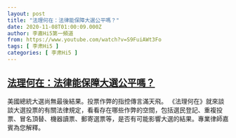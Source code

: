```yaml
---
layout: post
title: "法理何在：法律能保障大選公平嗎？"
date: 2020-11-08T01:00:09.000Z
author: 李肅Hi5第一頻道
from: https://www.youtube.com/watch?v=S9FuiAWt3Fo
tags: [ 李肃Hi5 ]
categories: [ 李肃Hi5 ]
---
```

<!--1604797209000-->
[法理何在：法律能保障大選公平嗎？](https://www.youtube.com/watch?v=S9FuiAWt3Fo)
------

<div>
美國總統大選尚無最後結果。投票作弊的指控傳言滿天飛。 《法理何在》就來談談大選投票的有關法律規定，看看存在哪些作弊的空間，包括選民登記、重複投票、冒名頂替、機器讀票、郵寄選票等，是否有可能影響大選的結果。專業律師嘉賓為您解釋。
</div>
